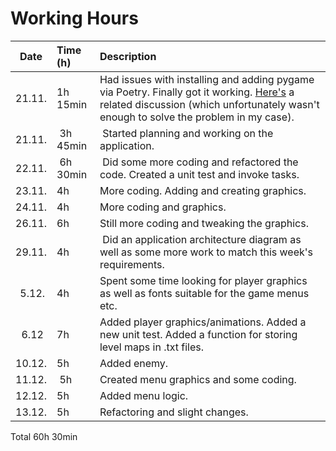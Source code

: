 # Working Hours

| Date | Time (h) | Description |
| :----:|:-----| :-----|
| 21.11. | 1h 15min | Had issues with installing and adding pygame via Poetry. Finally got it working. [Here's](https://github.com/pygame/pygame/issues/2346) a related discussion (which unfortunately wasn't enough to solve the problem in my case).|
| 21.11. | 3h 45min | Started planning and working on the application. |
| 22.11. | 6h 30min | Did some more coding and refactored the code. Created a unit test and invoke tasks. |
| 23.11. | 4h | More coding. Adding and creating graphics.
| 24.11. | 4h | More coding and graphics.
| 26.11. | 6h | Still more coding and tweaking the graphics.
| 29.11. | 4h | Did an application architecture diagram as well as some more work to match this week's requirements.
| 5.12.  | 4h | Spent some time looking for player graphics as well as fonts suitable for the game menus etc.
| 6.12   | 7h | Added player graphics/animations. Added a new unit test. Added a function for storing level maps in .txt files.
| 10.12. | 5h | Added enemy.
| 11.12. | 5h | Created menu graphics and some coding.
| 12.12. | 5h | Added menu logic.
| 13.12. | 5h | Refactoring and slight changes.

Total 60h 30min

